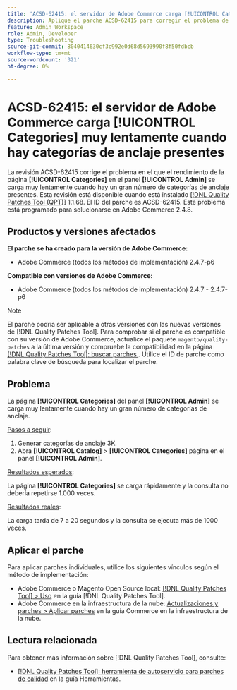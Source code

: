 ```yaml
---
title: 'ACSD-62415: el servidor de Adobe Commerce carga [!UICONTROL Categories] muy lentamente'
description: Aplique el parche ACSD-62415 para corregir el problema de Adobe Commerce en el que el rendimiento de la página [!UICONTROL Categories] en el panel [!UICONTROL Admin] se carga muy lentamente cuando hay un gran número de categorías de anclaje.
feature: Admin Workspace
role: Admin, Developer
type: Troubleshooting
source-git-commit: 8040414630cf3c992e0d68d5693990f8f50fdbcb
workflow-type: tm+mt
source-wordcount: '321'
ht-degree: 0%

---
```



# ACSD-62415: el servidor de Adobe Commerce carga **[!UICONTROL Categories]** muy lentamente cuando hay categorías de anclaje presentes

La revisión ACSD-62415 corrige el problema en el que el rendimiento de la página **[!UICONTROL Categories]** en el panel **[!UICONTROL Admin]** se carga muy lentamente cuando hay un gran número de categorías de anclaje presentes. Esta revisión está disponible cuando está instalado [[!DNL Quality Patches Tool (QPT)]](/help/tools/quality-patches-tool/quality-patches-tool-to-self-serve-quality-patches.md) 1.1.68. El ID del parche es ACSD-62415. Este problema está programado para solucionarse en Adobe Commerce 2.4.8.

## Productos y versiones afectados

**El parche se ha creado para la versión de Adobe Commerce:**

* Adobe Commerce (todos los métodos de implementación) 2.4.7-p6

**Compatible con versiones de Adobe Commerce:**

* Adobe Commerce (todos los métodos de implementación) 2.4.7 - 2.4.7-p6

>[!NOTE]
>
>El parche podría ser aplicable a otras versiones con las nuevas versiones de [!DNL Quality Patches Tool]. Para comprobar si el parche es compatible con su versión de Adobe Commerce, actualice el paquete `magento/quality-patches` a la última versión y compruebe la compatibilidad en la página [[!DNL Quality Patches Tool]: buscar parches ](https://experienceleague.adobe.com/tools/commerce-quality-patches/index.html). Utilice el ID de parche como palabra clave de búsqueda para localizar el parche.

## Problema

La página **[!UICONTROL Categories]** del panel **[!UICONTROL Admin]** se carga muy lentamente cuando hay un gran número de categorías de anclaje.

<u>Pasos a seguir</u>:

1. Generar categorías de anclaje 3K.
1. Abra **[!UICONTROL Catalog]** > **[!UICONTROL Categories]** página en el panel **[!UICONTROL Admin]**.

<u>Resultados esperados</u>:

La página **[!UICONTROL Categories]** se carga rápidamente y la consulta no debería repetirse 1.000 veces.

<u>Resultados reales</u>:

La carga tarda de 7 a 20 segundos y la consulta se ejecuta más de 1000 veces.

## Aplicar el parche

Para aplicar parches individuales, utilice los siguientes vínculos según el método de implementación:

* Adobe Commerce o Magento Open Source local: [[!DNL Quality Patches Tool] > Uso](/help/tools/quality-patches-tool/usage.md) en la guía [!DNL Quality Patches Tool].
* Adobe Commerce en la infraestructura de la nube: [Actualizaciones y parches > Aplicar parches](https://experienceleague.adobe.com/docs/commerce-cloud-service/user-guide/develop/upgrade/apply-patches.html) en la guía Commerce en la infraestructura de la nube.

## Lectura relacionada

Para obtener más información sobre [!DNL Quality Patches Tool], consulte:

* [[!DNL Quality Patches Tool]: herramienta de autoservicio para parches de calidad](/help/tools/quality-patches-tool/quality-patches-tool-to-self-serve-quality-patches.md) en la guía Herramientas.

